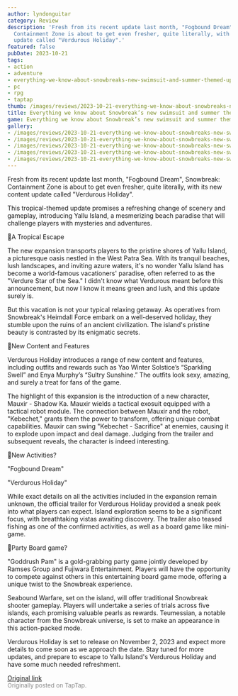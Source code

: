 ```yaml
---
author: lyndonguitar
category: Review
description: 'Fresh from its recent update last month, "Fogbound Dream", Snowbreak:
  Containment Zone is about to get even fresher, quite literally, with its new content
  update called "Verdurous Holiday".'
featured: false
pubDate: 2023-10-21
tags:
- action
- adventure
- everything-we-know-about-snowbreaks-new-swimsuit-and-summer-themed-update
- pc
- rpg
- taptap
thumb: /images/reviews/2023-10-21-everything-we-know-about-snowbreaks-new-swimsuit-and-summer-themed-update-0.avif
title: Everything we know about Snowbreak’s new swimsuit and summer themed update
game: Everything we know about Snowbreak’s new swimsuit and summer themed update
gallery:
- /images/reviews/2023-10-21-everything-we-know-about-snowbreaks-new-swimsuit-and-summer-themed-update-0.avif
- /images/reviews/2023-10-21-everything-we-know-about-snowbreaks-new-swimsuit-and-summer-themed-update-1.avif
- /images/reviews/2023-10-21-everything-we-know-about-snowbreaks-new-swimsuit-and-summer-themed-update-2.avif
- /images/reviews/2023-10-21-everything-we-know-about-snowbreaks-new-swimsuit-and-summer-themed-update-3.avif
- /images/reviews/2023-10-21-everything-we-know-about-snowbreaks-new-swimsuit-and-summer-themed-update-4.avif
---
```

Fresh from its recent update last month, "Fogbound Dream", Snowbreak: Containment Zone is about to get even fresher, quite literally, with its new content update called "Verdurous Holiday".

This tropical-themed update promises a refreshing change of scenery and gameplay, introducing Yallu Island, a mesmerizing beach paradise that will challenge players with mysteries and adventures.

🌴A Tropical Escape

The new expansion transports players to the pristine shores of Yallu Island, a picturesque oasis nestled in the West Patra Sea. With its tranquil beaches, lush landscapes, and inviting azure waters, it's no wonder Yallu Island has become a world-famous vacationers' paradise, often referred to as the "Verdure Star of the Sea." I didn't know what Verdurous meant before this announcement, but now I know it means green and lush, and this update surely is.

But this vacation is not your typical relaxing getaway. As operatives from Snowbreak's Heimdall Force embark on a well-deserved holiday, they stumble upon the ruins of an ancient civilization. The island's pristine beauty is contrasted by its enigmatic secrets.

👙New Content and Features

Verdurous Holiday introduces a range of new content and features, including outfits and rewards such as Yao Winter Solstice’s “Sparkling Swell” and Enya Murphy’s “Sultry Sunshine.”  The outfits look sexy, amazing, and surely a treat for fans of the game.

The highlight of this expansion is the introduction of a new character, Mauxir - Shadow Ka. Mauxir wields a tactical exosuit equipped with a tactical robot module. The connection between Mauxir and the robot, "Kebechet," grants them the power to transform, offering unique combat capabilities. Mauxir can swing "Kebechet - Sacrifice" at enemies, causing it to explode upon impact and deal damage. Judging from the trailer and subsequent reveals, the character is indeed interesting.

🎣New Activities?

"Fogbound Dream"

"Verdurous Holiday"

While exact details on all the activities included in the expansion remain unknown, the official trailer for Verdurous Holiday provided a sneak peek into what players can expect. Island exploration seems to be a significant focus, with breathtaking vistas awaiting discovery. The trailer also teased fishing as one of the confirmed activities, as well as a board game like mini-game.

🎉Party Board game?

"Goddrush Pam" is a gold-grabbing party game jointly developed by Ramses Group and Fujiwara Entertainment. Players will have the opportunity to compete against others in this entertaining board game mode, offering a unique twist to the Snowbreak experience.

Seabound Warfare, set on the island, will offer traditional Snowbreak shooter gameplay. Players will undertake a series of trials across five islands, each promising valuable pearls as rewards. Teumessian, a notable character from the Snowbreak universe, is set to make an appearance in this action-packed mode.

Verdurous Holiday is set to release on November 2, 2023 and expect more details to come soon as we approach the date. Stay tuned for more updates, and prepare to escape to Yallu Island's Verdurous Holiday and have some much needed refreshment.

[Original link](https://www.taptap.io/post/6460128)<br><span style="font-size: 0.95em; color: #888;">Originally posted on TapTap.</span>